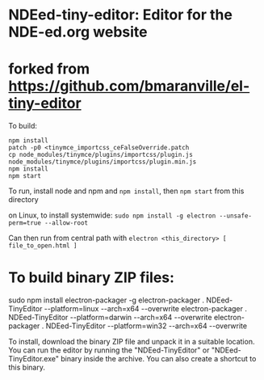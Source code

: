 # NDEed-tiny-editor: Editor for the NDE-ed.org website 
# forked from https://github.com/bmaranville/el-tiny-editor

To build:
```
npm install
patch -p0 <tinymce_importcss_ceFalseOverride.patch
cp node_modules/tinymce/plugins/importcss/plugin.js node_modules/tinymce/plugins/importcss/plugin.min.js
npm install
npm start
```
To run, install node and npm and `npm install`, then `npm start` from
this directory

on Linux, to install systemwide: `sudo npm install -g electron --unsafe-perm=true --allow-root`

Can then run from central path with `electron <this_directory> [ file_to_open.html ]`


# To build binary ZIP files:
sudo npm install electron-packager -g
electron-packager . NDEed-TinyEditor --platform=linux --arch=x64 --overwrite
electron-packager . NDEed-TinyEditor --platform=darwin --arch=x64 --overwrite
electron-packager . NDEed-TinyEditor --platform=win32 --arch=x64 --overwrite

To install, download the binary ZIP file and unpack it in a suitable location.
You can run the editor by running the "NDEed-TinyEditor" or
"NDEed-TinyEditor.exe" binary inside the archive. You can also create a
shortcut to this binary.
